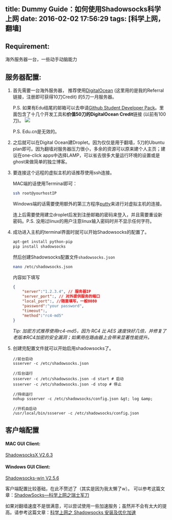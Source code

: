 title: Dummy Guide：如何使用Shadowsocks科学上网
date: 2016-02-02 17:56:29
tags: [科学上网，翻墙]
---
## Requirement:

海外服务器一台，一些动手动脑能力

## 服务器配置:

1. 首先需要一台海外服务器， 推荐使用[DigitalOcean](https://m.do.co/c/93b64356386a) (这里用的是我的Referral链接，注册即可获得10刀Credit) 的5刀一月服务器。
   
   P.S. 如果有Edu结尾的邮箱可以去申请[Github Student Developer Pack](https://education.github.com/pack)。里面包含了十几个开发工具和**价值50刀的DigitalOcean Credit**链接 (以前有100刀)。
   ![](http://7xqpdw.com1.z0.glb.clouddn.com/Screen%20Shot%202016-02-02%20at%206.20.15%20PM.png)
   
   P.S. Edu.cn是无效的。
   
2. 之后就可以在Digital Ocean建Droplet。因为仅仅是用于翻墙，5刀的Ubuntu plan即可。因为翻墙对服务器压力很小，多余的资源可以原来建个人主页；建议在one-click apps中选择LAMP，可以省去很多大量运行环境的设置或是ghost来做简单的独立博客。

<!--more-->

3. 要连接这个远程的虚拟主机的话推荐使用ssh连接。
	
	MAC端的话使用Terminal即可：

	```bash
	ssh root@yourhostIP
	```
	Windows端的话需要使用额外的第三方程序[putty](http://www.putty.org)来进行对虚拟主机的连接。
	
	连上后需要使用建立droplet后发到注册邮箱的密码来登入，并且需要重设新密码。P.S. 没用过linux的用户注意linux输入密码时并不显示任何字符。

4. 成功进入主机的terminal界面时就可以开始Shadowsocks的配置了。

	```bash
	apt-get install python-pip
	pip install shadowsocks
	```
	然后创建Shadowsocks配置文件`shadowsocks.json`
	```bash
	nano /etc/shadowsocks.json
	```
	内容如下填写
	```json
	{
    	"server":"1.2.3.4", // 服务器IP
    	"server_port":, // 对外提供服务的端口
    	"local_port":, //随意填写，一般8080
    	"password":"your password",
    	"timeout":,
    	"method":"rc4-md5"
	}
	```
	*Tip: 加密方式推荐使用rc4-md5，因为 RC4 比 AES 速度快好几倍，并修复了老版本RC4加密的安全漏洞；如果用在路由器上会带来显著性能提升。*
	
5. 创建完配置文件就可以开始启用shadowsocks了。
	```
	//前台启动
	ssserver -c /etc/shadowsocks.json
	
	//后台运行
	ssserver -c /etc/shadowsocks.json -d start # 启动
	ssserver -c /etc/shadowsocks.json -d stop # 停止
	
	//持续运行
	nohup ssserver -c /etc/shadowsocks/config.json &gt; log &amp;

	//开机自启动
	/usr/local/bin/ssserver -c /etc/shadowsocks/config.json
	```



## 客户端配置
#### MAC GUI Client: 
[ShadowsocksX V2.6.3](https://github.com/shadowsocks/shadowsocks-iOS/releases/download/2.6.3/ShadowsocksX-2.6.3.dmg)

#### Windows GUI Client:
[Shadowsocks-win V2.5.6](https://github.com/shadowsocks/shadowsocks-csharp/releases/download/2.5.6/Shadowsocks-win-2.5.6.zip)

客户端配置比较基础，在此不赘述了（其实是因为我太懒了w）。
可以参考这篇文章：[ShadowSocks—科学上网之瑞士军刀](http://www.jianshu.com/p/08ba65d1f91a)

如果对翻墙速度不是很满意，可以尝试使用一些加速服务；虽然并不会有太大的提高。请参考这篇文章：[科学上网之 Shadowsocks 安装及优化加速](http://wuchong.me/blog/2015/02/02/shadowsocks-install-and-optimize/)


